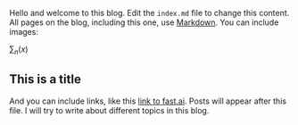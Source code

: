 Hello and welcome to this blog. Edit the `index.md` file to change this content. All pages on the blog, including this one, use [Markdown](https://guides.github.com/features/mastering-markdown/). You can include images:

$\sum_n (x)$

## This is a title

And you can include links, like this [link to fast.ai](https://www.fast.ai). Posts will appear after this file. 
I will try to write about different topics in this blog.
